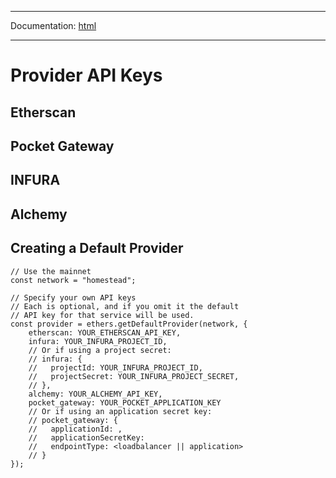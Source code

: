 -----

Documentation: [html](https://docs.ethers.io/)

-----

Provider API Keys
=================

Etherscan
---------

Pocket Gateway
--------------

INFURA
------

Alchemy
-------

Creating a Default Provider
---------------------------

```
// Use the mainnet
const network = "homestead";

// Specify your own API keys
// Each is optional, and if you omit it the default
// API key for that service will be used.
const provider = ethers.getDefaultProvider(network, {
    etherscan: YOUR_ETHERSCAN_API_KEY,
    infura: YOUR_INFURA_PROJECT_ID,
    // Or if using a project secret:
    // infura: {
    //   projectId: YOUR_INFURA_PROJECT_ID,
    //   projectSecret: YOUR_INFURA_PROJECT_SECRET,
    // },
    alchemy: YOUR_ALCHEMY_API_KEY,
    pocket_gateway: YOUR_POCKET_APPLICATION_KEY
    // Or if using an application secret key:
    // pocket_gateway: {
    //   applicationId: ,
    //   applicationSecretKey:
    //   endpointType: <loadbalancer || application>
    // }
});
```

